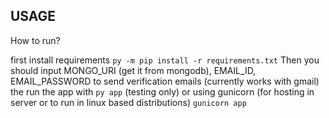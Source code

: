 ## USAGE
How to run?

first install requirements ```py -m pip install -r requirements.txt```
Then you should input MONGO_URI (get it from mongodb), EMAIL_ID, EMAIL_PASSWORD to send verification emails (currently works with gmail)
the run the app with ```py app``` (testing only)
or using gunicorn (for hosting in server or to run in linux based distributions)
```gunicorn app```

